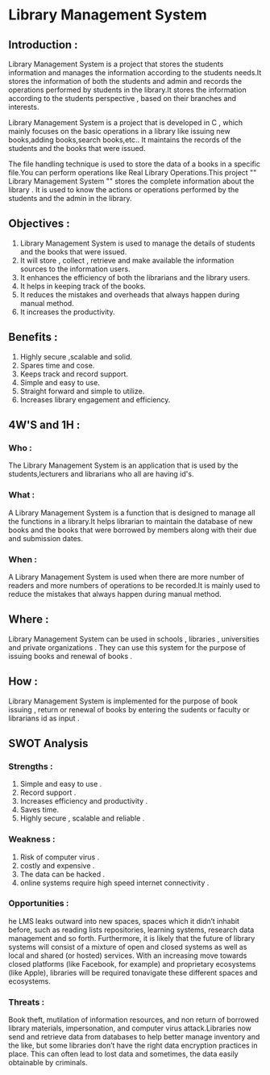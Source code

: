# **Library Management System**

## Introduction :

Library Management System is a project that stores the students information and manages the information according to the students needs.It stores the information of both the students and admin and records the operations performed by students in the library.It stores the information according to the students perspective , based on their branches and interests.

Library Management System is a project that is developed in C , which mainly focuses on the basic operations in a library like issuing new books,adding books,search books,etc.. It maintains the records of the students and the books that were issued.

The file handling technique is used to store the data of a books in a specific file.You can perform operations like Real Library Operations.This project "" Library Management System ""  stores the complete information about the library . It is used to know the actions or operations performed by the students and the admin in the library.


## Objectives :

1)  Library Management System is used to manage the details of students and the books that were issued.
2)  It will store , collect , retrieve and make available the information sources to the information users.
3)  It enhances the efficiency of both the librarians and the library users.
4)  It helps in keeping track of the books.
5)  It reduces the mistakes and overheads that always happen during manual method.
6)  It increases the productivity.


## **Benefits** :

1)  Highly secure ,scalable and solid.
2)  Spares time and cose.
3)  Keeps track and record support.
4)  Simple and easy to use.
5)  Straight forward and simple to utilize.
6)  Increases library engagement and efficiency.

## **4W'S and 1H** :

### Who :
The Library Management System is an application that is used by the students,lecturers and librarians who all are having id's.

### What :
A Library Management System is a function that is designed to manage all the functions in a library.It helps librarian to maintain the database of new books and the books that were borrowed by members along with their due and submission dates.

### When :
A Library Management System is used when there are more number of readers and more numbers of operations to be recorded.It is mainly used to reduce the mistakes that always happen during manual method.

## Where :
Library Management System can be used in schools , libraries , universities and private organizations . They can use this system for the purpose of issuing books and renewal of books .

## How :
Library Management System is implemented for the purpose of book issuing , return or renewal of books by entering the sudents or faculty or librarians id as input .

## **SWOT Analysis**

### Strengths :
1) Simple and easy to use .
2) Record support .
3) Increases efficiency and productivity .
4) Saves time.
5) Highly secure , scalable and reliable .

### Weakness :
1) Risk of computer virus .
2) costly and expensive .
3) The data can be hacked .
4)  online systems require high speed internet connectivity .

### Opportunities :
he LMS leaks outward into new spaces, spaces which it didn’t inhabit before, such as reading lists repositories, learning systems, research data management and so forth. Furthermore, it is likely that the future of library systems will consist of a mixture of open and closed systems as well as local and shared (or hosted) services. With an increasing move towards closed platforms (like Facebook, for example) and proprietary ecosystems (like Apple), libraries will be required tonavigate these different spaces and ecosystems.

### Threats :
Book theft, mutilation of information resources, and non return of borrowed library materials, impersonation, and computer virus attack.Libraries now send and retrieve data from databases to help better manage inventory and the like, but some libraries don’t have the right data encryption practices in place. This can often lead to lost data and sometimes, the data easily obtainable by criminals.
